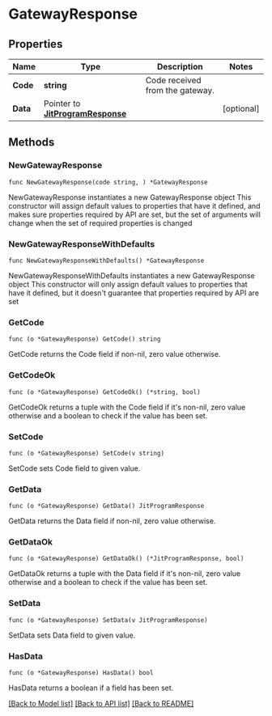 # GatewayResponse

## Properties

Name | Type | Description | Notes
------------ | ------------- | ------------- | -------------
**Code** | **string** | Code received from the gateway. | 
**Data** | Pointer to [**JitProgramResponse**](JitProgramResponse.md) |  | [optional] 

## Methods

### NewGatewayResponse

`func NewGatewayResponse(code string, ) *GatewayResponse`

NewGatewayResponse instantiates a new GatewayResponse object
This constructor will assign default values to properties that have it defined,
and makes sure properties required by API are set, but the set of arguments
will change when the set of required properties is changed

### NewGatewayResponseWithDefaults

`func NewGatewayResponseWithDefaults() *GatewayResponse`

NewGatewayResponseWithDefaults instantiates a new GatewayResponse object
This constructor will only assign default values to properties that have it defined,
but it doesn't guarantee that properties required by API are set

### GetCode

`func (o *GatewayResponse) GetCode() string`

GetCode returns the Code field if non-nil, zero value otherwise.

### GetCodeOk

`func (o *GatewayResponse) GetCodeOk() (*string, bool)`

GetCodeOk returns a tuple with the Code field if it's non-nil, zero value otherwise
and a boolean to check if the value has been set.

### SetCode

`func (o *GatewayResponse) SetCode(v string)`

SetCode sets Code field to given value.


### GetData

`func (o *GatewayResponse) GetData() JitProgramResponse`

GetData returns the Data field if non-nil, zero value otherwise.

### GetDataOk

`func (o *GatewayResponse) GetDataOk() (*JitProgramResponse, bool)`

GetDataOk returns a tuple with the Data field if it's non-nil, zero value otherwise
and a boolean to check if the value has been set.

### SetData

`func (o *GatewayResponse) SetData(v JitProgramResponse)`

SetData sets Data field to given value.

### HasData

`func (o *GatewayResponse) HasData() bool`

HasData returns a boolean if a field has been set.


[[Back to Model list]](../README.md#documentation-for-models) [[Back to API list]](../README.md#documentation-for-api-endpoints) [[Back to README]](../README.md)


